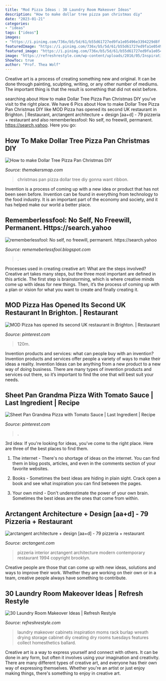 ```yaml
---
title: "Mod Pizza Ideas : 30 Laundry Room Makeover Ideas"
description: "How to make dollar tree pizza pan christmas diy"
date: "2023-01-21"
categories:
- "ideas"
tags: ["ideas"]
images:
- "https://i.pinimg.com/736x/b5/5d/61/b55d61727ed9fa1e05496e3394229d8f.jpg"
featuredImage: "https://i.pinimg.com/736x/b5/5d/61/b55d61727ed9fa1e05496e3394229d8f.jpg"
featured_image: "https://i.pinimg.com/736x/b5/5d/61/b55d61727ed9fa1e05496e3394229d8f.jpg"
image: "https://refreshrestyle.com/wp-content/uploads/2016/05/Inspiration-for-Moms-dryingrack1edited.jpg"
ShowToc: true
author: "Prof. Thea Wolf"
---
```



Creative art is a process of creating something new and original. It can be done through painting, sculpting, writing, or any other number of mediums. The important thing is that the result is something that did not exist before.

	

		
searching about How to make Dollar Tree Pizza Pan Christmas DIY you've visit to the right place. We have 6 Pics about How to make Dollar Tree Pizza Pan Christmas DIY like MOD Pizza has opened its second UK restaurant in Brighton. | Restaurant, arctangent architecture + design [aa+d] - 79 pizzeria + restaurant and also rememberlessfool: No self, no freewill, permanent. https://search.yahoo. Here you go:
		
    
## How To Make Dollar Tree Pizza Pan Christmas DIY

<img loading=lazy src="https://www.themakersmap.com/wp-content/uploads/2020/09/IMG_4202-768x1024.jpg" onerror="this.onerror=null;this.src='https://tse3.mm.bing.net/th?id=OIP.nMCT0f6Gr4MLCKZe6Cw_zAHaJ4&amp;pid=15.1';" alt="How to make Dollar Tree Pizza Pan Christmas DIY">

_Source: themakersmap.com_

>christmas pan pizza dollar tree diy gonna want ribbon. 

	

Invention is a process of coming up with a new idea or product that has not been seen before. Invention can be found in everything from technology to the food industry. It is an important part of the economy and society, and it has helped make our world a better place.

    
## Rememberlessfool: No Self, No Freewill, Permanent. Https://search.yahoo

<img loading=lazy src="https://staticdelivery.nexusmods.com/images/1704/thumbnails/394264-1507523013.jpg" onerror="this.onerror=null;this.src='https://tse1.mm.bing.net/th?id=OIP.dYoYHzFqRlaZ7emQfCb-ZQAAAA&amp;pid=15.1';" alt="rememberlessfool: No self, no freewill, permanent. https://search.yahoo">

_Source: rememeberlessfool.blogspot.com_

>. 

	

Processes used in creating creative art: What are the steps involved?
Creative art takes many steps, but the three most important are defined in this article. The first step is brainstorming, which is where creative minds come up with ideas for new things. Then, it’s the process of coming up with a plan or vision for what you want to create and finally creating it.

    
## MOD Pizza Has Opened Its Second UK Restaurant In Brighton. | Restaurant

<img loading=lazy src="https://i.pinimg.com/originals/fc/c1/1d/fcc11d73d2c740c380f70239684a398b.jpg" onerror="this.onerror=null;this.src='https://tse2.mm.bing.net/th?id=OIP.tMK9_VVdKD_p6-5CaIH1ygHaE8&amp;pid=15.1';" alt="MOD Pizza has opened its second UK restaurant in Brighton. | Restaurant">

_Source: pinterest.com_

>120m. 

	

Invention products and services: what can people buy with an invention?
Invention products and services offer people a variety of ways to make their ideas a reality. Invention Ideas can be anything from a new product to a new way of doing business. There are many types of invention products and services out there, so it’s important to find the one that will best suit your needs.

    
## Sheet Pan Grandma Pizza With Tomato Sauce | Last Ingredient | Recipe

<img loading=lazy src="https://i.pinimg.com/736x/b5/5d/61/b55d61727ed9fa1e05496e3394229d8f.jpg" onerror="this.onerror=null;this.src='https://tse2.mm.bing.net/th?id=OIP.Zf_ytMA0eKbZPiFHlYB8CAHaF7&amp;pid=15.1';" alt="Sheet Pan Grandma Pizza with Tomato Sauce | Last Ingredient | Recipe">

_Source: pinterest.com_

>. 

	

3rd idea:
If you're looking for ideas, you've come to the right place. Here are three of the best places to find them.
1. The internet - There's no shortage of ideas on the internet. You can find them in blog posts, articles, and even in the comments section of your favorite websites.

2. Books - Sometimes the best ideas are hiding in plain sight. Crack open a book and see what inspiration you can find between the pages.

3. Your own mind - Don't underestimate the power of your own brain. Sometimes the best ideas are the ones that come from within.

    
## Arctangent Architecture + Design [aa+d] - 79 Pizzeria + Restaurant

<img loading=lazy src="http://www.arctangent.com/_images/com_P79-02.jpg" onerror="this.onerror=null;this.src='https://tse3.mm.bing.net/th?id=OIP.2E1QC6eUsk38trGnWvg-FwHaDa&amp;pid=15.1';" alt="arctangent architecture + design [aa+d] - 79 pizzeria + restaurant">

_Source: arctangent.com_

>pizzeria interior arctangent architecture modern contemporary restaurant 1994 copyright brooklyn. 

	

Creative people are those that can come up with new ideas, solutions and ways to improve their work. Whether they are working on their own or in a team, creative people always have something to contribute.

    
## 30 Laundry Room Makeover Ideas | Refresh Restyle

<img loading=lazy src="https://refreshrestyle.com/wp-content/uploads/2016/05/Inspiration-for-Moms-dryingrack1edited.jpg" onerror="this.onerror=null;this.src='https://tse1.mm.bing.net/th?id=OIP.2Qs9Xss7qwFxuawaEpQO_wHaJ4&amp;pid=15.1';" alt="30 Laundry Room Makeover Ideas | Refresh Restyle">

_Source: refreshrestyle.com_

>laundry makeover cabinets inspiration moms rack burlap wreath drying storage cabinet diy creating dry rooms tuesdays features collect homesthetics ballard. 

	

Creative art is a way to express yourself and connect with others. It can be done in any form, but often it involves using your imagination and creativity. There are many different types of creative art, and everyone has their own way of expressing themselves. Whether you're an artist or just enjoy making things, there's something to enjoy in creative art.

